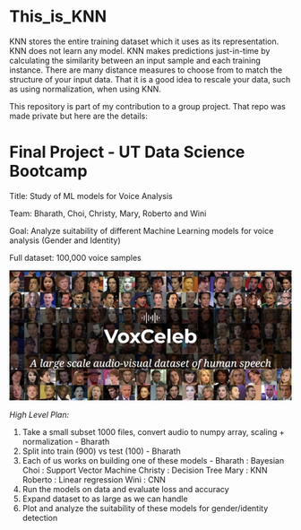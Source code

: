 # This_is_KNN

KNN stores the entire training dataset which it uses as its representation. KNN does not learn any model. KNN makes predictions just-in-time by calculating the similarity between an input sample and each training instance. There are many distance measures to choose from to match the structure of your input data. That it is a good idea to rescale your data, such as using normalization, when using KNN.

This repository is part of my contribution to a group project. That repo was made private but here are the details:



# Final Project - UT Data Science Bootcamp
Title: Study of ML models for Voice Analysis

Team: Bharath, Choi, Christy, Mary, Roberto and Wini

Goal: Analyze suitability of different Machine Learning models for voice analysis (Gender and Identity)

Full dataset: 100,000 voice samples

![voxceleb.jpg](Images/voxceleb.jpg)

*High Level Plan:*

1. Take a small subset 1000 files, convert audio to numpy array, scaling + normalization - Bharath
2. Split into train (900) vs test (100) - Bharath
3. Each of us works on building one of these models -
Bharath : Bayesian
Choi : Support Vector Machine
Christy : Decision Tree
Mary : KNN
Roberto : Linear regression
Wini : CNN
4. Run the models on data and evaluate loss and accuracy
5. Expand dataset to as large as we can handle
6. Plot and analyze the suitability of these models for gender/identity detection


